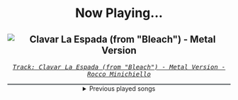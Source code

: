 <div align="center"> 
<h1>Now Playing...</h1>

![Clavar La Espada (from "Bleach") - Metal Version](https://i.scdn.co/image/ab67616d00001e027a65bfa2a934ee73d7ad3e66)
--
_<samp><a href="https://open.spotify.com/track/33SLqtslna32dFW5wm8KWg">Track: Clavar La Espada (from "Bleach") - Metal Version - Rocco Minichiello</a></samp>_

<div style="border: 1px #4B5054 solid"></div>
<details>
  <summary>
    Previous played songs
  </summary>
  <table>
    <thead>
      <tr>
        <th>
          Artist
        </th>
        <th>
          Song
        </th>
        <th>
          Link
        </th>
      </tr>
    </thead>
    <tbody>
      <tr><td>Rocco Minichiello</td><td>Clavar La Espada (from "Bleach") - Metal Version</td><td><a href="https://open.spotify.com/track/33SLqtslna32dFW5wm8KWg">https://open.spotify.com/track/33SLqtslna32dFW5wm8KWg</a></td></tr><tr><td>Rocco Minichiello</td><td>Stand Up Be Strong (from "Bleach") - Metal Version</td><td><a href="https://open.spotify.com/track/3SJvpSo9KoDFzKX3jPzP3E">https://open.spotify.com/track/3SJvpSo9KoDFzKX3jPzP3E</a></td></tr><tr><td>Rocco Minichiello</td><td>Treachery (from "Bleach") - Metal Version</td><td><a href="https://open.spotify.com/track/6DedcdH8ri4pgtllVhPbLx">https://open.spotify.com/track/6DedcdH8ri4pgtllVhPbLx</a></td></tr><tr><td>Rocco Minichiello</td><td>Invasion (from "Bleach") - Metal Version</td><td><a href="https://open.spotify.com/track/6MbS9XB99RDCTqjLxa3Wzy">https://open.spotify.com/track/6MbS9XB99RDCTqjLxa3Wzy</a></td></tr><tr><td>Rocco Minichiello</td><td>Clavar La Espada (from "Bleach") - Metal Version</td><td><a href="https://open.spotify.com/track/33SLqtslna32dFW5wm8KWg">https://open.spotify.com/track/33SLqtslna32dFW5wm8KWg</a></td></tr><tr><td>Rocco Minichiello</td><td>Stand Up Be Strong (from "Bleach") - Metal Version</td><td><a href="https://open.spotify.com/track/3SJvpSo9KoDFzKX3jPzP3E">https://open.spotify.com/track/3SJvpSo9KoDFzKX3jPzP3E</a></td></tr><tr><td>Rocco Minichiello</td><td>Treachery (from "Bleach") - Metal Version</td><td><a href="https://open.spotify.com/track/6DedcdH8ri4pgtllVhPbLx">https://open.spotify.com/track/6DedcdH8ri4pgtllVhPbLx</a></td></tr><tr><td>Brojob</td><td>SIZE KING</td><td><a href="https://open.spotify.com/track/7fpIvMIwGsEay62dM0x0iF">https://open.spotify.com/track/7fpIvMIwGsEay62dM0x0iF</a></td></tr><tr><td>Speed</td><td>THE FIRST TEST</td><td><a href="https://open.spotify.com/track/2w4syBfKFwzRioQVnbddrs">https://open.spotify.com/track/2w4syBfKFwzRioQVnbddrs</a></td></tr><tr><td>Bury Tomorrow</td><td>Villain Arc</td><td><a href="https://open.spotify.com/track/1uX9dEAb6lIuAgndCYZcQl">https://open.spotify.com/track/1uX9dEAb6lIuAgndCYZcQl</a></td></tr><tr><td>Speed</td><td>THE FIRST TEST</td><td><a href="https://open.spotify.com/track/2w4syBfKFwzRioQVnbddrs">https://open.spotify.com/track/2w4syBfKFwzRioQVnbddrs</a></td></tr><tr><td>Bury Tomorrow</td><td>Villain Arc</td><td><a href="https://open.spotify.com/track/1uX9dEAb6lIuAgndCYZcQl">https://open.spotify.com/track/1uX9dEAb6lIuAgndCYZcQl</a></td></tr><tr><td>ENMA</td><td>Schrei - Tanjiro Song</td><td><a href="https://open.spotify.com/track/2bhsSiG8aAGDwgF1fopPcj">https://open.spotify.com/track/2bhsSiG8aAGDwgF1fopPcj</a></td></tr><tr><td>ENMA</td><td>Schrei - Tanjiro Song</td><td><a href="https://open.spotify.com/track/2bhsSiG8aAGDwgF1fopPcj">https://open.spotify.com/track/2bhsSiG8aAGDwgF1fopPcj</a></td></tr><tr><td>Jonathan Young</td><td>Leave Her Johnny</td><td><a href="https://open.spotify.com/track/6IfKhEGKF5U0QuyGPuu0zb">https://open.spotify.com/track/6IfKhEGKF5U0QuyGPuu0zb</a></td></tr><tr><td>Entropy Zero</td><td>Better Than You</td><td><a href="https://open.spotify.com/track/1yscZ35223JfmtO2doWFE7">https://open.spotify.com/track/1yscZ35223JfmtO2doWFE7</a></td></tr><tr><td>Self Deception</td><td>Blood & Scars</td><td><a href="https://open.spotify.com/track/3Cp4oTzZ6raUMwqTiQHUic">https://open.spotify.com/track/3Cp4oTzZ6raUMwqTiQHUic</a></td></tr><tr><td>ENMA</td><td>Schrei - Tanjiro Song</td><td><a href="https://open.spotify.com/track/2bhsSiG8aAGDwgF1fopPcj">https://open.spotify.com/track/2bhsSiG8aAGDwgF1fopPcj</a></td></tr><tr><td>Bad Omens</td><td>LOADING SCREEN</td><td><a href="https://open.spotify.com/track/7LJFuXmxerH3wabWaTe7OB">https://open.spotify.com/track/7LJFuXmxerH3wabWaTe7OB</a></td></tr><tr><td>SWARM</td><td>Throw Me In The Fire</td><td><a href="https://open.spotify.com/track/4bOgKJNiWs03DUWWu7OoAq">https://open.spotify.com/track/4bOgKJNiWs03DUWWu7OoAq</a></td></tr>
    </tbody>
  </table>
</details>

</div>

